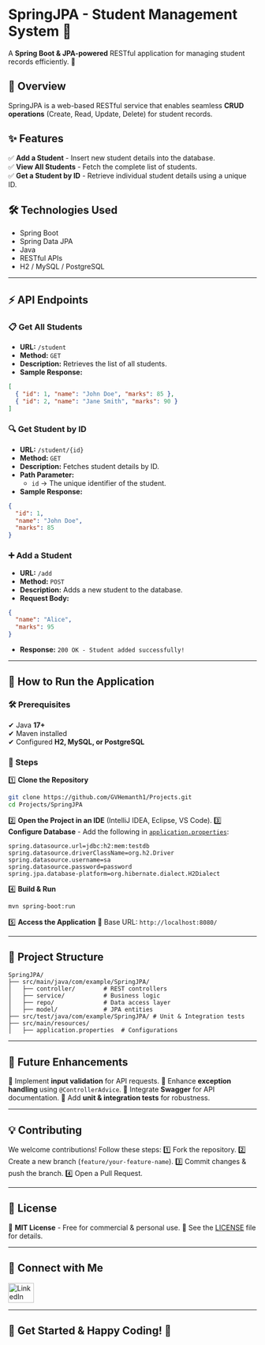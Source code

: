 # **SpringJPA - Student Management System 🏫**
A **Spring Boot & JPA-powered** RESTful application for managing student records efficiently. 🚀

## **📌 Overview**
SpringJPA is a web-based RESTful service that enables seamless **CRUD operations** (Create, Read, Update, Delete) for student records.

## **✨ Features**
✅ **Add a Student** - Insert new student details into the database.  
✅ **View All Students** - Fetch the complete list of students.  
✅ **Get a Student by ID** - Retrieve individual student details using a unique ID.

## **🛠 Technologies Used**
- Spring Boot
- Spring Data JPA
- Java
- RESTful APIs
- H2 / MySQL / PostgreSQL

---

## **⚡ API Endpoints**
### **📋 Get All Students**
- **URL:** `/student`
- **Method:** `GET`
- **Description:** Retrieves the list of all students.
- **Sample Response:**
```json
[
  { "id": 1, "name": "John Doe", "marks": 85 },
  { "id": 2, "name": "Jane Smith", "marks": 90 }
]
```

### **🔍 Get Student by ID**
- **URL:** `/student/{id}`
- **Method:** `GET`
- **Description:** Fetches student details by ID.
- **Path Parameter:**
    - `id` → The unique identifier of the student.
- **Sample Response:**
```json
{
  "id": 1,
  "name": "John Doe",
  "marks": 85
}
```

### **➕ Add a Student**
- **URL:** `/add`
- **Method:** `POST`
- **Description:** Adds a new student to the database.
- **Request Body:**
```json
{
  "name": "Alice",
  "marks": 95
}
```
- **Response:** `200 OK - Student added successfully!`

---

## **🚀 How to Run the Application**

### **🛠 Prerequisites**
✔ Java **17+**  
✔ Maven installed  
✔ Configured **H2, MySQL, or PostgreSQL**

### **📌 Steps**
1️⃣ **Clone the Repository**
```bash
git clone https://github.com/GVHemanth1/Projects.git
cd Projects/SpringJPA
```

2️⃣ **Open the Project in an IDE** (IntelliJ IDEA, Eclipse, VS Code).
3️⃣ **Configure Database** - Add the following in [`application.properties`](https://application.properties):

```properties
spring.datasource.url=jdbc:h2:mem:testdb
spring.datasource.driverClassName=org.h2.Driver
spring.datasource.username=sa
spring.datasource.password=password
spring.jpa.database-platform=org.hibernate.dialect.H2Dialect
```

4️⃣ **Build & Run**

```bash
mvn spring-boot:run
```

5️⃣ **Access the Application** 🔗 Base URL: `http://localhost:8080/`

---

## **📁 Project Structure**

```
SpringJPA/
├── src/main/java/com/example/SpringJPA/
│   ├── controller/        # REST controllers
│   ├── service/           # Business logic
│   ├── repo/              # Data access layer
│   ├── model/             # JPA entities
├── src/test/java/com/example/SpringJPA/ # Unit & Integration tests
├── src/main/resources/
│   ├── application.properties  # Configurations
```

---

## **🚀 Future Enhancements**

🔹 Implement **input validation** for API requests.
🔹 Enhance **exception handling** using `@ControllerAdvice`.
🔹 Integrate **Swagger** for API documentation.
🔹 Add **unit & integration tests** for robustness.

---

## **💡 Contributing**

We welcome contributions! Follow these steps:
1️⃣ Fork the repository.
2️⃣ Create a new branch (`feature/your-feature-name`).
3️⃣ Commit changes & push the branch.
4️⃣ Open a Pull Request.

---

## **📜 License**

🔹 **MIT License** - Free for commercial & personal use.
📌 See the [LICENSE](./LICENSE) file for details.

---

## **🌟 Connect with Me**

<div align="left">
<a href="https://linkedin.com/in/your-profile"><img src="https://raw.githubusercontent.com/maurodesouza/profile-readme-generator/master/src/assets/icons/social/linkedin/default.svg" width="52" height="40" alt="LinkedIn logo" /></a>
</div>

---

## **🎯 Get Started & Happy Coding! 🚀**